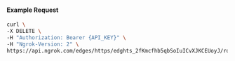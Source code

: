 <!-- Code generated for API Clients. DO NOT EDIT. -->

#### Example Request

```bash
curl \
-X DELETE \
-H "Authorization: Bearer {API_KEY}" \
-H "Ngrok-Version: 2" \
https://api.ngrok.com/edges/https/edghts_2fKmcfhb5qbSoIuICvXJKCEUoyJ/routes/edghtsrt_2fKmcjbZXoXgZJHWxxe698G8bgg/circuit_breaker
```

